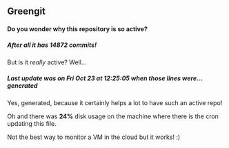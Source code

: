 ## Greengit

#### Do you wonder why this repository is so active?

##### After all it has 14872 commits!

But is it *really* active? Well...

##### Last update was on Fri Oct 23 at 12:25:05 when those lines were... generated

Yes, generated, because it certainly helps a lot to have such an active repo!

Oh and there was **24%** disk usage on the machine
where there is the cron updating this file.

Not the best way to monitor a VM in the cloud but it works! :)

